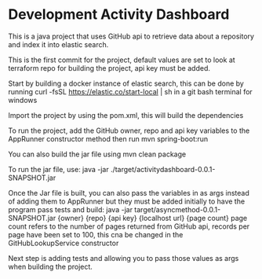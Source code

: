 # Development Activity Dashboard

This is a java project that uses GitHub api to retrieve data about a repository and index it into elastic search.

This is the first commit for the project, default values are set to look at terraform repo for building the project, api key must be added.

Start by building a docker instance of elastic search, this can be done by running curl -fsSL https://elastic.co/start-local | sh in a git bash terminal for windows

Import the project by using the pom.xml, this will build the dependencies

To run the project, add the GitHub owner, repo and api key variables to the AppRunner constructor method then run mvn spring-boot:run

You can also build the jar file using mvn clean package

To run the jar file, use: java -jar ./target/activitydashboard-0.0.1-SNAPSHOT.jar

Once the Jar file is built, you can also pass the variables in as args instead of adding them to AppRunner but they must be added initially to have the program pass tests and build: java -jar target/asyncmethod-0.0.1-SNAPSHOT.jar {owner} {repo} {api key} {localhost url} {page count}
page count refers to the number of pages returned from GitHub api, records per page have been set to 100, this cna be changed in the GitHubLookupService constructor

Next step is adding tests and allowing you to pass those values as args when building the project.